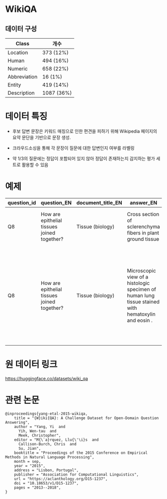 # WikiQA

## 데이터 구성
 | Class | 개수 |
| --- | --- |
| Location  | 373 (12%) |
| Human | 494 (16%) |
| Numeric | 658 (22%) |
| Abbreviation | 16 (1%) |
| Entity  | 419 (14%) |
| Description  | 1087 (36%) |

# 데이터 특징
- 후보 답변 문장은 키워드 매칭으로 인한 편견을 피하기 위해 Wikipedia 페이지의 요약 문단을 기반으로 문장 생성.

- 크라우드소싱을 통해 각 문장이 질문에 대한 답변인지 여부를 라벨링

- 약 1/3의 질문에는 정답이 포함되어 있지 않아 정답이 존재하는지 감지하는 평가 세트로 활용할 수 있음

# 예제
| question_id | question_EN | document_title_EN | answer_EN | label | question | document_title | answer |
| --- | --- | --- | --- | --- | --- | --- | --- |
| Q8 | How are epithelial tissues joined together? | Tissue (biology) | Cross section of sclerenchyma fibers in plant ground tissue | 0 | 상피 조직은 어떻게 결합되나요? | 조직(생물학) | 식물 지상 조직의 경피질 섬유 단면도 |
| Q8 | How are epithelial tissues joined together? | Tissue (biology) | Microscopic view of a histologic specimen of human lung tissue stained with hematoxylin and eosin . | 0 | 상피 조직은 어떻게 결합되나요? | 조직(생물학) | 헤마톡실린과 에오신으로 염색된 인간 폐 조직의 조직학적 표본을 현미경으로 관찰한 모습 . |


# 원 데이터 링크 
https://huggingface.co/datasets/wiki_qa


# 관련 논문
```
@inproceedings{yang-etal-2015-wikiqa,
    title = "{W}iki{QA}: A Challenge Dataset for Open-Domain Question Answering",
    author = "Yang, Yi  and
      Yih, Wen-tau  and
      Meek, Christopher",
    editor = "M{\`a}rquez, Llu{\'\i}s  and
      Callison-Burch, Chris  and
      Su, Jian",
    booktitle = "Proceedings of the 2015 Conference on Empirical Methods in Natural Language Processing",
    month = sep,
    year = "2015",
    address = "Lisbon, Portugal",
    publisher = "Association for Computational Linguistics",
    url = "https://aclanthology.org/D15-1237",
    doi = "10.18653/v1/D15-1237",
    pages = "2013--2018",
}
```
